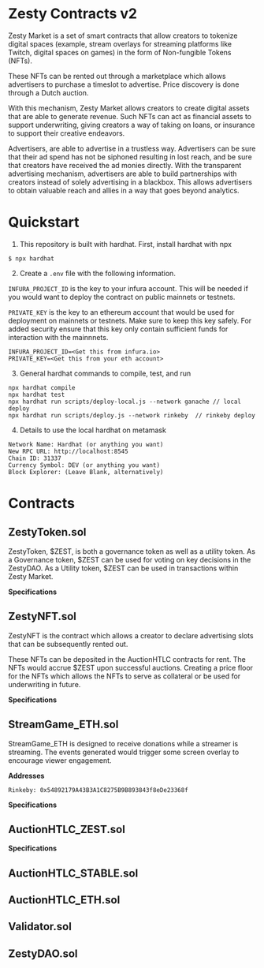 # Zesty Contracts v2
Zesty Market is a set of smart contracts that allow creators to tokenize digital spaces (example, stream overlays for streaming platforms like Twitch, digital spaces on games) in the form of Non-fungible Tokens (NFTs). 

These NFTs can be rented out through a marketplace which allows advertisers to purchase a timeslot to advertise. Price discovery is done through a Dutch auction.

With this mechanism, Zesty Market allows creators to create digital assets that are able to generate revenue. 
Such NFTs can act as financial assets to support underwriting, giving creators a way of taking on loans, or insurance to support their creative endeavors.

Advertisers, are able to advertise in a trustless way. 
Advertisers can be sure that their ad spend has not be siphoned resulting in lost reach, and be sure that creators have received the ad monies directly.
With the transparent advertising mechanism, advertisers are able to build partnerships with creators instead of solely advertising in a blackbox. 
This allows advertisers to obtain valuable reach and allies in a way that goes beyond analytics.

# Quickstart
1. This repository is built with hardhat. First, install hardhat with npx
```
$ npx hardhat
```

2. Create a `.env` file with the following information.

`INFURA_PROJECT_ID` is the key to your infura account. This will be needed if you would want to deploy the contract on public mainnets or testnets. 

`PRIVATE_KEY` is the key to an ethereum account that would be used for deployment on mainnets or testnets. Make sure to keep this key safely. For added security ensure that this key only contain sufficient funds for interaction with the mainnnets.
```
INFURA_PROJECT_ID=<Get this from infura.io>
PRIVATE_KEY=<Get this from your eth account>
```

3. General hardhat commands to compile, test, and run
```
npx hardhat compile
npx hardhat test
npx hardhat run scripts/deploy-local.js --network ganache // local deploy
npx hardhat run scripts/deploy.js --network rinkeby  // rinkeby deploy
```

4. Details to use the local hardhat on metamask
```
Network Name: Hardhat (or anything you want)
New RPC URL: http://localhost:8545
Chain ID: 31337
Currency Symbol: DEV (or anything you want)
Block Explorer: (Leave Blank, alternatively)
```

# Contracts
## ZestyToken.sol
ZestyToken, $ZEST, is both a governance token as well as a utility token. 
As a Governance token, $ZEST can be used for voting on key decisions in the ZestyDAO.
As a Utility token, $ZEST can be used in transactions within Zesty Market.

**Specifications**

## ZestyNFT.sol
ZestyNFT is the contract which allows a creator to declare advertising slots that can be subsequently rented out. 

These NFTs can be deposited in the AuctionHTLC contracts for rent. 
The NFTs would accrue $ZEST upon successful auctions. Creating a price floor for the NFTs which allows the NFTs to serve as collateral or be used for underwriting in future.

**Specifications**

## StreamGame_ETH.sol
StreamGame_ETH is designed to receive donations while a streamer is streaming. The events generated would trigger some screen overlay to encourage viewer engagement.

**Addresses**
```
Rinkeby: 0x54892179A43B3A1C8275B9B893843f8eDe23368f
```

**Specifications**


## AuctionHTLC_ZEST.sol
**Specifications**

## AuctionHTLC_STABLE.sol

## AuctionHTLC_ETH.sol

## Validator.sol

## ZestyDAO.sol
